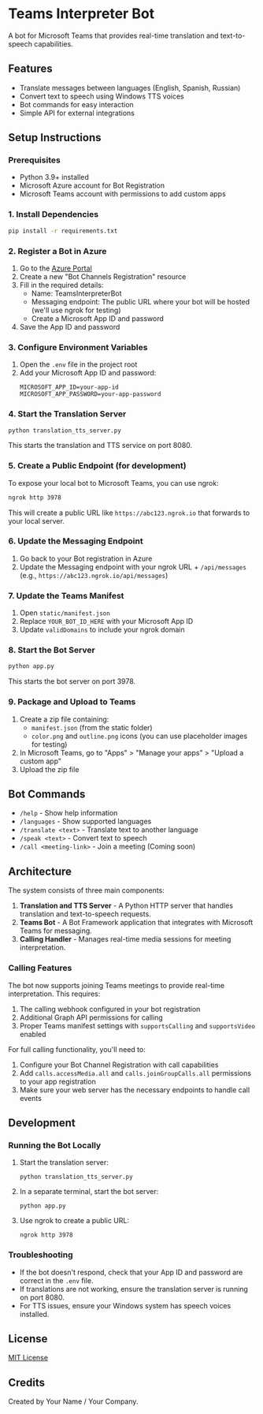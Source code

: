 # Teams Interpreter Bot

A bot for Microsoft Teams that provides real-time translation and text-to-speech capabilities.

## Features

- Translate messages between languages (English, Spanish, Russian)
- Convert text to speech using Windows TTS voices
- Bot commands for easy interaction
- Simple API for external integrations

## Setup Instructions

### Prerequisites

- Python 3.9+ installed
- Microsoft Azure account for Bot Registration
- Microsoft Teams account with permissions to add custom apps

### 1. Install Dependencies

```bash
pip install -r requirements.txt
```

### 2. Register a Bot in Azure

1. Go to the [Azure Portal](https://portal.azure.com)
2. Create a new "Bot Channels Registration" resource
3. Fill in the required details:
   - Name: TeamsInterpreterBot
   - Messaging endpoint: The public URL where your bot will be hosted (we'll use ngrok for testing)
   - Create a Microsoft App ID and password
4. Save the App ID and password

### 3. Configure Environment Variables

1. Open the `.env` file in the project root
2. Add your Microsoft App ID and password:
   ```
   MICROSOFT_APP_ID=your-app-id
   MICROSOFT_APP_PASSWORD=your-app-password
   ```

### 4. Start the Translation Server

```bash
python translation_tts_server.py
```

This starts the translation and TTS service on port 8080.

### 5. Create a Public Endpoint (for development)

To expose your local bot to Microsoft Teams, you can use ngrok:

```bash
ngrok http 3978
```

This will create a public URL like `https://abc123.ngrok.io` that forwards to your local server.

### 6. Update the Messaging Endpoint

1. Go back to your Bot registration in Azure
2. Update the Messaging endpoint with your ngrok URL + `/api/messages`
   (e.g., `https://abc123.ngrok.io/api/messages`)

### 7. Update the Teams Manifest

1. Open `static/manifest.json`
2. Replace `YOUR_BOT_ID_HERE` with your Microsoft App ID
3. Update `validDomains` to include your ngrok domain

### 8. Start the Bot Server

```bash
python app.py
```

This starts the bot server on port 3978.

### 9. Package and Upload to Teams

1. Create a zip file containing:
   - `manifest.json` (from the static folder)
   - `color.png` and `outline.png` icons (you can use placeholder images for testing)
2. In Microsoft Teams, go to "Apps" > "Manage your apps" > "Upload a custom app"
3. Upload the zip file

## Bot Commands

- `/help` - Show help information
- `/languages` - Show supported languages
- `/translate <text>` - Translate text to another language
- `/speak <text>` - Convert text to speech
- `/call <meeting-link>` - Join a meeting (Coming soon)

## Architecture

The system consists of three main components:

1. **Translation and TTS Server** - A Python HTTP server that handles translation and text-to-speech requests.
2. **Teams Bot** - A Bot Framework application that integrates with Microsoft Teams for messaging.
3. **Calling Handler** - Manages real-time media sessions for meeting interpretation.

### Calling Features

The bot now supports joining Teams meetings to provide real-time interpretation. This requires:

1. The calling webhook configured in your bot registration
2. Additional Graph API permissions for calling
3. Proper Teams manifest settings with `supportsCalling` and `supportsVideo` enabled

For full calling functionality, you'll need to:

1. Configure your Bot Channel Registration with call capabilities
2. Add `calls.accessMedia.all` and `calls.joinGroupCalls.all` permissions to your app registration
3. Make sure your web server has the necessary endpoints to handle call events

## Development

### Running the Bot Locally

1. Start the translation server:
   ```
   python translation_tts_server.py
   ```

2. In a separate terminal, start the bot server:
   ```
   python app.py
   ```

3. Use ngrok to create a public URL:
   ```
   ngrok http 3978
   ```

### Troubleshooting

- If the bot doesn't respond, check that your App ID and password are correct in the `.env` file.
- If translations are not working, ensure the translation server is running on port 8080.
- For TTS issues, ensure your Windows system has speech voices installed.

## License

[MIT License](LICENSE)

## Credits

Created by Your Name / Your Company. 